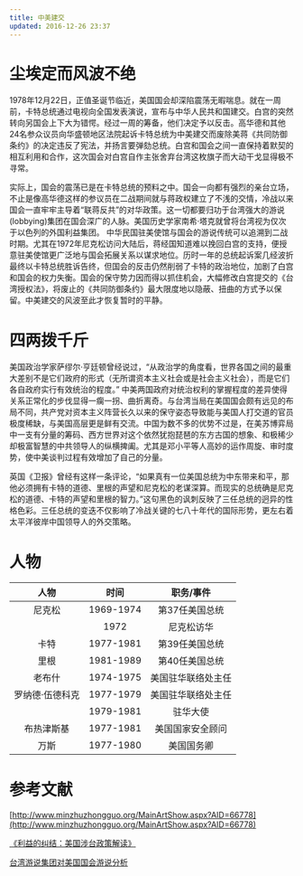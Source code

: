 ```yaml
---
title: 中美建交
updated: 2016-12-26 23:37
---
```


# 尘埃定而风波不绝

1978年12月22日，正值圣诞节临近，美国国会却深陷震荡无暇喘息。就在一周前，卡特总统通过电视向全国发表演说，宣布与中华人民共和国建交。白宫的突然转向另国会上下大为错愕。经过一周的筹备，他们决定予以反击。高华德和其他24名参众议员向华盛顿地区法院起诉卡特总统为中美建交而废除美蒋《共同防御条约》的决定违反了宪法，并扬言要弹劾总统。白宫和国会之间一直保持着默契的相互利用和合作，这次国会对白宫自作主张舍弃台湾这枚旗子而大动干戈显得极不寻常。

实际上，国会的震荡已是在卡特总统的预料之中。国会一向都有强烈的亲台立场，不止是像高华德这样的参议员在二战期间就与蒋政权建立了不浅的交情，冷战以来国会一直牢牢主导着“联蒋反共”的对华政策。这一切都要归功于台湾强大的游说(lobbying)集团在国会深广的人脉。美国历史学家南希·塔克就曾将台湾视为仅次于以色列的外国利益集团。
中华民国驻美使馆与国会的游说传统可以追溯到二战时期。尤其在1972年尼克松访问大陆后，蒋经国知道难以挽回白宫的支持，便授意驻美使馆更广泛地与国会拓展关系以谋求地位。历时一年的总统起诉案几经波折最终以卡特总统胜诉告终，但国会的反击仍然削弱了卡特的政治地位，加剧了白宫和国会的权力失衡。国会的保守势力因而得以抓住机会，大幅修改白宫提交的《台湾授权法》，将废止的《共同防御条约》最大限度地以隐蔽、扭曲的方式予以保留。中美建交的风波至此才恢复暂时的平静。


# 四两拨千斤

美国政治学家萨缪尔·亨廷顿曾经说过，“从政治学的角度看，世界各国之间的最重大差别不是它们政府的形式（无所谓资本主义社会或是社会主义社会），而是它们各自政府实行有效统治的程度。” 中美两国政府对统治权利的掌握程度的差异使得关系正常化的步伐显得一瘸一拐、曲折离奇。与台湾当局在美国国会颇有远见的布局不同，共产党对资本主义阵营长久以来的保守姿态导致能与美国人打交道的官员极度稀缺，与美国高层更是鲜有交流。中国为数不多的优势不过是，在美苏博弈局中一支有分量的筹码、西方世界对这个依然犹抱琵琶的东方古国的想象、和极稀少却极富智慧的中共领导人的纵横捭阖。尤其是邓小平等人高妙的运作周旋、审时度势，使中美谈判过程有效增加了自己的分量。

英国《卫报》曾经有这样一条评论，“如果真有一位美国总统为中东带来和平，那他必须拥有卡特的道德、里根的声望和尼克松的老谋深算。而现实的总统确是尼克松的道德、卡特的声望和里根的智力。”这句黑色的讽刺反映了三任总统的迥异的性格色彩。三任总统的变迭不仅影响了冷战关键的七八十年代的国际形势，更左右着太平洋彼岸中国领导人的外交策略。



# 人物

|人物  |时间  |职务/事件  |
|:--:|:--:|:--:|
| 尼克松 | 1969-1974 | 第37任美国总统 |
|  | 1972 | 尼克松访华 |
| 卡特 | 1977-1981 | 第39任美国总统 |
| 里根 | 1981-1989 | 第40任美国总统 |
| 老布什 | 1974-1975 | 美国驻华联络处主任 |
| 罗纳德·伍德科克 | 1977-1979 | 美国驻华联络处主任 |
|              | 1979-1981 | 驻华大使 |
| 布热津斯基 | 1977-1981 | 美国国家安全顾问 |
| 万斯 | 1977-1980 | 美国国务卿 |

# 参考文献
[http://www.minzhuzhongguo.org/MainArtShow.aspx?AID=66778](http://www.minzhuzhongguo.org/MainArtShow.aspx?AID=66778)

[《利益的纠结：美国涉台政策解读》](https://books.google.com.hk/books?id=uhhADwAAQBAJ&pg=PA94&lpg=PA94&dq=%E5%8F%B0%E6%B9%BE+%E6%B8%B8%E8%AF%B4%E9%9B%86%E5%9B%A2+%E4%B8%AD%E7%BE%8E%E5%BB%BA%E4%BA%A4&source=bl&ots=rGKPjbxgLM&sig=iTXl5npwN0RV4aRJhMarR1gSRlE&hl=zh-CN&sa=X&ved=0ahUKEwjZlraAz6bYAhUEGpQKHZcrBPAQ6AEIVzAI#v=onepage&q&f=true)

[台湾游说集团对美国国会游说分析](https://www.academia.edu/28715203/%E5%8F%B0%E6%B9%BE%E6%B8%B8%E8%AF%B4%E9%9B%86%E5%9B%A2%E5%AF%B9%E7%BE%8E%E5%9B%BD%E5%9B%BD%E4%BC%9A%E6%B8%B8%E8%AF%B4%E5%88%86%E6%9E%90?auto=download)
